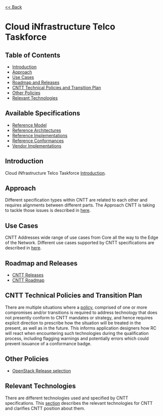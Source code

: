 [<< Back](../)
# Cloud iNfrastructure Telco Taskforce

## Table of Contents
* [Introduction](#1.0)
* [Approach](#4.0)
* [Use Cases](#5.0)
* [Roadmap and Releases](#6.0)
* [CNTT Technical Policies and Transition Plan](#7.0)
* [Other Policies](#9.0)
* [Relevant Technologies](#8.0)

## Available Specifications
* [Reference Model](../ref_model)
* [Reference Architectures](../ref_arch)
* [Reference Implementations](../ref_impl)
* [Reference Conformances](../ref_cert)
* [Vendor Implementations](../ven_impl)

<a name="1.0"></a>
## Introduction

Cloud iNfrastructure Telco Taskforce [Introduction](chapter00.md). 

<a name="4.0"></a>
## Approach
Different specification types within CNTT are related to each other and requires alignments between different parts. The Approach CNTT is taking to tackle those issues is described in [here](./approach.md).

<a name="5.0"></a>
## Use Cases
CNTT Addresses wide range of use cases from Core all the way to the Edge of the Network. Different use cases supported by CNTT specifications are described in [here](./usecases.md).

<a name="6.0"></a>
## Roadmap and Releases

* [CNTT Releases](./release_notes)
* [CNTT Roadmap](./roadmap.md)

<a name="7.0"></a>
## CNTT Technical Policies and Transition Plan

There are multiple situations where a [policy](./policies.md), comprised of one or more compromises and/or transitions is required to address technology that does not presently conform to CNTT mandates or strategy, and hence requires explicit direction to prescribe how the situation will be treated in the present, as well as in the future. This informs application designers how RC will react when encountering such technologies during the qualification process, including flagging warnings and potentially errors which could prevent issuance of a conformance badge.

<a name="8.0"></a>
## Other Policies

* [OpenStack Release selection](./openstack-release.md)

<a name="9.0"></a>
## Relevant Technologies

There are different technologies used and specified by CNTT specifications. This [section](./technologies.md) describes the relevant technologies for CNTT and clarifies CNTT position about them.